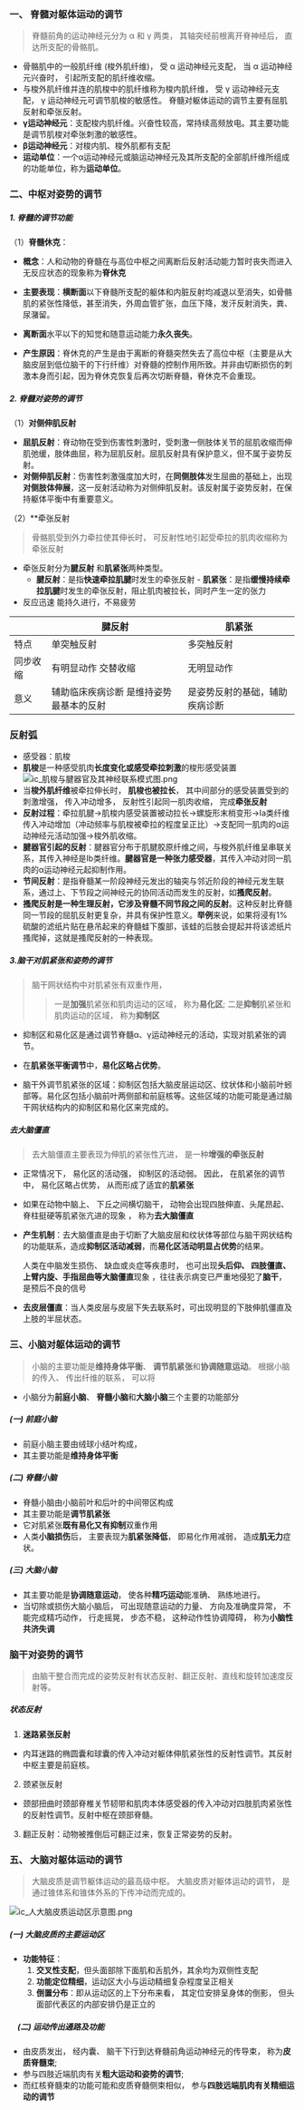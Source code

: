 ### 一、 脊髓对躯体运动的调节
>脊髓前角的运动神经元分为 α 和 γ 两类， 其轴突经前根离开脊神经后， 直达所支配的骨骼肌。

 - 骨骼肌中的一般肌纤维 (梭外肌纤维)， 受 α 运动神经元支配， 当 α 运动神经元兴奋时， 引起所支配的肌纤维收缩。 
 - 与梭外肌纤维并连的肌梭中的肌纤维称为梭内肌纤维， 受 γ 运动神经元支配， γ 运动神经元可调节肌梭的敏感性。 脊髓对躯体运动的调节主要有屈肌反射和牵张反射。
 - **γ运动神经元**：支配梭内肌纤维。兴奋性较高，常持续高频放电。其主要功能是调节肌梭对牵张刺激的敏感性。
- **β运动神经元**：对梭内肌、梭外肌都有支配
- **运动单位**：一个α运动神经元或脑运动神经元及其所支配的全部肌纤维所组成的功能单位，称为**运动单位**。

### 二、中枢对姿势的调节

##### 1. **脊髓的调节功能**

（1）**脊髓休克**：

- **概念**：人和动物的脊髓在与高位中枢之间离断后反射活动能力暂时丧失而进入无反应状态的现象称为**脊休克**
- **主要表现**：**横断面**以下脊髓所支配的躯体和内脏反射均减退以至消失，如骨骼肌的紧张性降低，甚至消失，外周血管扩张，血压下降，发汗反射消失，粪、尿潴留。
- **离断面**水平以下的知觉和随意运动能力**永久丧失**。

- **产生原因**：脊休克的产生是由于离断的脊髓突然失去了高位中枢（主要是从大脑皮层到低位脑干的下行纤维）对脊髓的控制作用所致。并非由切断损伤的刺激本身而引起，因为脊休克恢复后再次切断脊髓，脊休克不会重现。

##### 2. 脊髓对姿势的调节

（1）**对侧伸肌反射**
- **屈肌反射**：脊动物在受到伤害性刺激时，受刺激一侧肢体关节的屈肌收缩而伸肌弛缓，肢体曲屈，称为屈肌反射。屈肌反射具有保护意义，但不属于姿势反射。
- **对侧伸肌反射**：伤害性刺激强度加大时，在**同侧肢体**发生屈曲的基础上，出现**对侧肢体伸展**，这一反射活动称为对侧伸肌反射。该反射属于姿势反射，在保持躯体平衡中有重要意义。

（2）**牵张反射

>骨骼肌受到外力牵拉使其伸长时， 可反射性地引起受牵拉的肌肉收缩称为牵张反射


- 牵张反射分为**腱反射** 和**肌紧张**两种类型。
	- **腱反射**：是指**快速牵拉肌腱**时发生的牵张反射
	- **肌紧张**：是指**缓慢持续牵拉肌腱**时发生的牵张反射，阻止肌肉被拉长，同时产生一定的张力
- 反应迅速 能持久进行，不易疲劳

|   | 腱反射  | 肌紧张  |
|-|-|-|
| 特点 | 单突触反射 | 多突触反射 |
| 同步收缩 | 有明显动作 交替收缩 | 无明显动作 |
| 意义 | 辅助临床疾病诊断 是维持姿势最基本的反射 | 是姿势反射的基础，辅助疾病诊断 |

### 反射弧
- 感受器：肌梭
- **肌梭**是一种感受肌肉**长度变化或感受牵拉刺激**的梭形感受装置
![ic_肌梭与腱器官及其神经联系模式图.png](https://obsidian-1303144804.cos.ap-guangzhou.myqcloud.com/picgo/202311241231810.png)
- 当**梭外肌纤维**被牵拉伸长时， **肌梭也被拉长**， 其中间部分的感受装置受到的刺激增强， 传入冲动增多， 反射性引起同一肌肉收缩， 完成**牵张反射**
- **反射过程**：牵拉肌腱→肌梭内感受装置被动拉长→螺旋形末梢变形→Ⅰa类纤维传入冲动增加（冲动频率与肌梭被牵拉的程度呈正比）→支配同一肌肉的α运动神经元活动加强→梭外肌收缩。
- **腱器官引起的反射**：腱器官分布于肌腱胶原纤维之间，与梭外肌纤维呈串联关系，其传入神经是Ⅰb类纤维。**腱器官是一种张力感受器**，其传入冲动对同一肌肉的α运动神经元起抑制作用。
- **节间反射**：是指脊髓某一阶段神经元发出的轴突与邻近阶段的神经元发生联系，通过上、下节段之间神经元的协同活动而发生的反射，如**搔爬反射**。
- **搔爬反射是一种生理反射，它涉及脊髓不同节段之间的反射**。这种反射比脊髓同一节段的屈肌反射更复杂，并具有保护性意义。**举例**来说，如果将浸有1%硫酸的滤纸片贴在悬吊起来的脊髓蛙下腹部，该蛙的后肢会提起并将该滤纸片搔爬掉，这就是搔爬反射的一种表现。

##### 3.脑干对肌紧张和姿势的调节
>脑干网状结构中对肌紧张有双重作用，
>> 一是**加强**肌紧张和肌肉运动的区域， 称为**易化区**; 
>> 二是**抑制**肌紧张和肌肉运动的区域， 称为**抑制区**

- 抑制区和易化区是通过调节脊髓α、γ运动神经元的活动，实现对肌紧张的调节。
- 在**肌紧张平衡调节**中，**易化区略占优势**。

- 脑干外调节肌紧张的区域：抑制区包括大脑皮层运动区、纹状体和小脑前叶蚓部等。易化区包括小脑前叶两侧部和前庭核等。这些区域的功能可能是通过脑干网状结构内的抑制区和易化区来完成的。
##### 去大脑僵直
>去大脑僵直主要表现为伸肌的紧张性亢进， 是一种**增强的牵张反射**

- 正常情况下， 易化区的活动强， 抑制区的活动弱。 因此， 在肌紧张的调节中， 易化区略占优势， 从而形成了适宜的**肌紧张**
- 如果在动物中脑上、 下丘之间横切脑干， 动物会出现四肢伸直、头尾昂起、 脊柱挺硬等肌紧张亢进的现象 ， 称为**去大脑僵直** 

- **产生机制**：去大脑僵直是由于切断了大脑皮层和纹状体等部位与脑干网状结构的功能联系，造成**抑制区活动减弱**，而**易化区活动明显占优势**的结果。

	人类在中脑发生损伤、 缺血或炎症等疾患时， 也可出现**头后仰、 四肢僵直、 上臂内旋、手指屈曲等大脑僵直**现象 ，往往表示病变已严重地侵犯了**脑干**， 是预后不良的信号

- **去皮层僵直**：当人类皮层与皮层下失去联系时，可出现明显的下肢伸肌僵直及上肢的半屈状态。

### 三、小脑对躯体运动的调节
>小脑的主要功能是**维持身体平衡**、 **调节肌紧张**和**协调随意运动**。 根据小脑的传入、 传出纤维的联系， 可以将

- 小脑分为**前庭小脑**、 **脊髓小脑**和**大脑小脑**三个主要的功能部分
##### (一) 前庭小脑
- 前庭小脑主要由绒球小结叶构成，
- 其主要功能是**维持身体平衡**
##### (二) 脊髓小脑
- 脊髓小脑由小脑前叶和后叶的中间带区构成
- 其主要功能是**调节肌紧张**
- 它对肌紧张**既有易化又有抑制**双重作用
- 人类**小脑损伤**后， 主要表现为**肌紧张降低**， 即易化作用减弱， 造成**肌无力**症状。
##### (三) 大脑小脑
- 其主要功能是**协调随意运动**， 使各种**精巧运动**能准确、 熟练地进行。
- 当切除或损伤大脑小脑后， 可出现随意运动的力量、 方向及准确度异常， 不能完成精巧动作， 行走摇晃， 步态不稳， 这种动作性协调障碍， 称为**小脑性共济失调**

### 脑干对姿势的调节
>由脑干整合而完成的姿势反射有状态反射、翻正反射、直线和旋转加速度反射等。

##### 状态反射

1. **迷路紧张反射**
- 内耳迷路的椭圆囊和球囊的传入冲动对躯体伸肌紧张性的反射性调节。其反射中枢主要是前庭核。

2. 颈紧张反射
- 颈部扭曲时颈部脊椎关节韧带和肌肉本体感受器的传入冲动对四肢肌肉紧张性的反射性调节。反射中枢在颈部脊髓。

3. 翻正反射：动物被推倒后可翻正过来，恢复正常姿势的反射。

### 五、 大脑对躯体运动的调节
>大脑皮质是调节躯体运动的最高级中枢。 大脑皮质对躯体运动的调节， 是通过锥体系和锥体外系的下传冲动而完成的。

![ic_人大脑皮质运动区示意图.png](https://obsidian-1303144804.cos.ap-guangzhou.myqcloud.com/picgo/202311242248609.png)
##### (一) 大脑皮质的主要运动区
- **功能特征**：
	1. **交叉性支配**，但头面部除下面肌和舌肌外，其余均为双侧性支配
	2. **功能定位精细**，运动区大小与运动精细复杂程度呈正相关
	3. **倒置分布**：即从运动区的上下分布来看， 其定位安排呈身体的倒影， 但头面部代表区的内部安排仍是正立的

##### 　(二) 运动传出通路及功能
- 由皮质发出， 经内囊、 脑干下行到达脊髓前角运动神经元的传导束， 称为**皮质脊髓束**;
- 参与四肢近端肌肉有关**粗大运动和姿势的调节**; 
- 而红核脊髓束的功能可能和皮质脊髓侧束相似， 参与**四肢远端肌肉有关精细运动的调节**